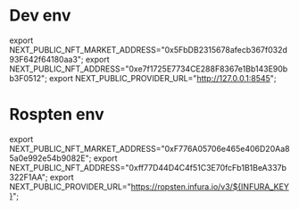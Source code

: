 # Dev env
export NEXT_PUBLIC_NFT_MARKET_ADDRESS="0x5FbDB2315678afecb367f032d93F642f64180aa3";
export NEXT_PUBLIC_NFT_ADDRESS="0xe7f1725E7734CE288F8367e1Bb143E90bb3F0512";
export NEXT_PUBLIC_PROVIDER_URL="http://127.0.0.1:8545";

# Rospten env
export NEXT_PUBLIC_NFT_MARKET_ADDRESS="0xF776A05706e465e406D20Aa85a0e992e54b9082E";
export NEXT_PUBLIC_NFT_ADDRESS="0xff77D44D4C4f51C3E70fcFb1B1BeA337b322F1AA";
export NEXT_PUBLIC_PROVIDER_URL="https://ropsten.infura.io/v3/${INFURA_KEY}";

